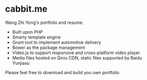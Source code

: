 cabbit.me
=========

Wang Zhi Yong's portfolio and resume.

+ Built upon PHP
+ Smarty template engine
+ Grunt tool to implement automotive delivery
+ Bower as the package management
+ Video.js to support responsive and cross-platform video player
+ Media files hosted on Qiniu CDN, static files supported by Baidu Yunjiasu

Please feel free to download and build you own portfolio
